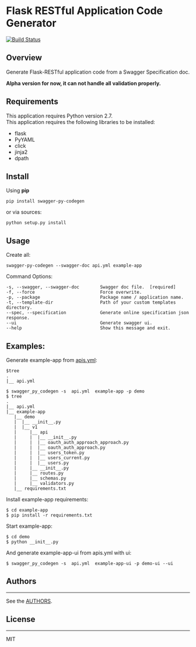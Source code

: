 # Flask RESTful Application Code Generator

[![Build Status](https://travis-ci.org/softlns/swagger-py-codegen.svg)](https://travis-ci.org/softlns/swagger-py-codegen)

## Overview

Generate Flask-RESTful application code from a Swagger Specification doc.

**Alpha version for now, it can not handle all validation properly.**


## Requirements

This application requires Python version 2.7.   
This application requires the following libraries to be installed:
  * flask
  * PyYAML
  * click
  * jinja2
  * dpath


## Install

Using **pip**

    pip install swagger-py-codegen

or via sources:
    
    python setup.py install


## Usage

Create all:

```
swagger-py-codegen --swagger-doc api.yml example-app
```

Command Options:

    -s, --swagger, --swagger-doc        Swagger doc file.  [required]
    -f, --force                         Force overwrite.
    -p, --package                       Package name / application name.
    -t, --template-dir                  Path of your custom templates directory.
    --spec, --specification             Generate online specification json response.
    --ui                                Generate swagger ui.
    --help                              Show this message and exit.

## Examples:

Generate example-app from [apis.yml](https://github.com/guokr/swagger-py-codegen/blob/jsonschema/api.yml "Title"):  

    $tree
	.
	|__ api.yml

    $ swagger_py_codegen -s  api.yml  example-app -p demo
    $ tree
	.
	|__ api.yml
	|__ example-app
	   |__ demo
	   |  |__ __init__.py
	   |  |__ v1
	   |     |__ api
	   |     |  |__ __init__.py
	   |     |  |__ oauth_auth_approach_approach.py
	   |     |  |__ oauth_auth_approach.py
	   |     |  |__ users_token.py
	   |     |  |__ users_current.py
	   |     |  |__ users.py
	   |     |__ __init__.py
	   |     |__ routes.py
	   |     |__ schemas.py
	   |     |__ validators.py
	   |__ requirements.txt
	
Install example-app requirements: 

    $ cd example-app
    $ pip install -r requirements.txt

Start example-app: 

    $ cd demo
    $ python __init__.py

And generate example-app-ui from apis.yml with ui:   

    $ swagger_py_codegen -s  api.yml  example-app-ui -p demo-ui --ui

## Authors
--------
See the [AUTHORS](https://github.com/guokr/swagger-py-codegen/blob/jsonschema/AUTHORS "Title").


## License
--------
MIT 
